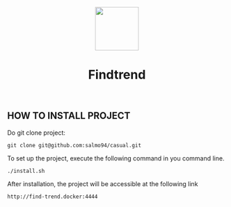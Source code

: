 <p align="center">
    <a href="https://github.com/yiisoft" target="_blank">
        <img src="web/favicon.ico" height="100px">
    </a>
    <h1 align="center">Findtrend</h1>
    <br>


HOW TO INSTALL PROJECT
-------------------
Do git clone project:
```
git clone git@github.com:salmo94/casual.git
```

To set up the project, execute the following command in you command line.
```
./install.sh
```
After installation, the project will be accessible at the following link
```
http://find-trend.docker:4444